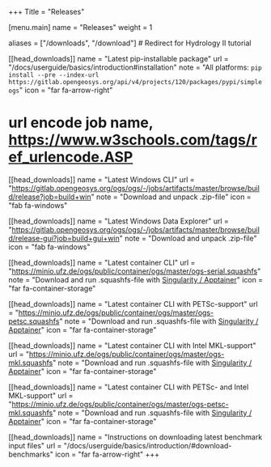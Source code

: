 +++
Title = "Releases"

[menu.main]
name = "Releases"
weight = 1

aliases = ["/downloads", "/download"] # Redirect for Hydrology II tutorial

[[head_downloads]]
name = "Latest pip-installable package"
url = "/docs/userguide/basics/introduction#installation"
note = "All platforms: `pip install --pre --index-url https://gitlab.opengeosys.org/api/v4/projects/120/packages/pypi/simple ogs`"
icon = "far fa-arrow-right"

# url encode job name, https://www.w3schools.com/tags/ref_urlencode.ASP
[[head_downloads]]
name = "Latest Windows CLI"
url = "https://gitlab.opengeosys.org/ogs/ogs/-/jobs/artifacts/master/browse/build/release?job=build+win"
note = "Download and unpack .zip-file"
icon = "fab fa-windows"

[[head_downloads]]
name = "Latest Windows Data Explorer"
url = "https://gitlab.opengeosys.org/ogs/ogs/-/jobs/artifacts/master/browse/build/release-gui?job=build+gui+win"
note = "Download and unpack .zip-file"
icon = "fab fa-windows"

[[head_downloads]]
name = "Latest container CLI"
url = "https://minio.ufz.de/ogs/public/container/ogs/master/ogs-serial.squashfs"
note = "Download and run .squashfs-file with [Singularity / Apptainer](/docs/userguide/basics/container/)"
icon = "far fa-container-storage"

[[head_downloads]]
name = "Latest container CLI with PETSc-support"
url = "https://minio.ufz.de/ogs/public/container/ogs/master/ogs-petsc.squashfs"
note = "Download and run .squashfs-file with [Singularity / Apptainer](/docs/userguide/basics/container/)"
icon = "far fa-container-storage"

[[head_downloads]]
name = "Latest container CLI with Intel MKL-support"
url = "https://minio.ufz.de/ogs/public/container/ogs/master/ogs-mkl.squashfs"
note = "Download and run .squashfs-file with [Singularity / Apptainer](/docs/userguide/basics/container/)"
icon = "far fa-container-storage"

[[head_downloads]]
name = "Latest container CLI with PETSc- and Intel MKL-support"
url = "https://minio.ufz.de/ogs/public/container/ogs/master/ogs-petsc-mkl.squashfs"
note = "Download and run .squashfs-file with [Singularity / Apptainer](/docs/userguide/basics/container/)"
icon = "far fa-container-storage"

[[head_downloads]]
name = "Instructions on downloading latest benchmark input files"
url = "/docs/userguide/basics/introduction/#download-benchmarks"
icon = "far fa-arrow-right"
+++
